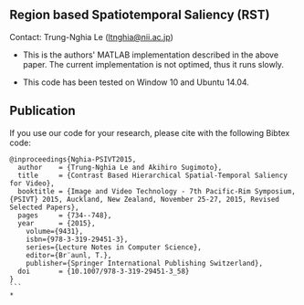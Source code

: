 ## Region based Spatiotemporal Saliency (RST)
Contact: Trung-Nghia Le (ltnghia@nii.ac.jp)

* This is the authors' MATLAB implementation described in the above paper. The current implementation is not optimed, thus it runs slowly.

* This code has been tested on Window 10 and Ubuntu 14.04.

## Publication
If you use our code for your research, please cite with the following Bibtex code:

````
@inproceedings{Nghia-PSIVT2015,
  author    = {Trung-Nghia Le and Akihiro Sugimoto},
  title     = {Contrast Based Hierarchical Spatial-Temporal Saliency for Video},
  booktitle = {Image and Video Technology - 7th Pacific-Rim Symposium, {PSIVT} 2015, Auckland, New Zealand, November 25-27, 2015, Revised Selected Papers},
  pages     = {734--748},
  year      = {2015},
	volume={9431},
	isbn={978-3-319-29451-3},
	series={Lecture Notes in Computer Science},
	editor={Br¨aunl, T.},
	publisher={Springer International Publishing Switzerland},
  doi       = {10.1007/978-3-319-29451-3_58}
}
```
* 

